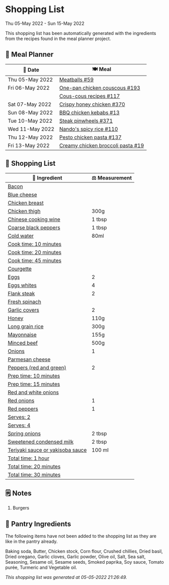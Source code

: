 # Shopping List

Thu 05-May 2022 - Sun 15-May 2022

This shopping list has been automatically generated with the ingredients from the recipes found in the meal planner project.

## 📅 Meal Planner

|📅 Date| 🍽️ Meal|
|----|----|
|Thu 05-May 2022|[Meatballs #59](https://github.com/jcallaghan/The-Cookbook/issues/59)|
|Fri 06-May 2022|[One-pan chicken couscous #193](https://github.com/jcallaghan/The-Cookbook/issues/193)|
||[Cous-cous recipes #117](https://github.com/jcallaghan/The-Cookbook/issues/117)|
|Sat 07-May 2022|[Crispy honey chicken #370](https://github.com/jcallaghan/The-Cookbook/issues/370)|
|Sun 08-May 2022|[BBQ chicken kebabs #13](https://github.com/jcallaghan/The-Cookbook/issues/13)|
|Tue 10-May 2022|[Steak pinwheels #371](https://github.com/jcallaghan/The-Cookbook/issues/371)|
|Wed 11-May 2022|[Nando's spicy rice #110](https://github.com/jcallaghan/The-Cookbook/issues/110)|
|Thu 12-May 2022|[Pesto chicken pasta #137](https://github.com/jcallaghan/The-Cookbook/issues/137)|
|Fri 13-May 2022|[Creamy chicken broccoli pasta #19](https://github.com/jcallaghan/The-Cookbook/issues/19)|

## 🛒 Shopping List

| 🍌 Ingredient| ⚖️ Measurement|
|----------|-----------|
|[Bacon](https://www.sainsburys.co.uk/gol-ui/SearchResults/Bacon)||
|[Blue cheese](https://www.sainsburys.co.uk/gol-ui/SearchResults/Blue%20cheese)||
|[Chicken breast](https://www.sainsburys.co.uk/gol-ui/SearchResults/Chicken%20breast)||
|[Chicken thigh](https://www.sainsburys.co.uk/gol-ui/SearchResults/Chicken%20thigh)|300g|
|[Chinese cooking wine](https://www.sainsburys.co.uk/gol-ui/SearchResults/Chinese%20cooking%20wine)|1 tbsp|
|[Coarse black peppers](https://www.sainsburys.co.uk/gol-ui/SearchResults/Coarse%20black%20peppers)|1 tbsp|
|[Cold water](https://www.sainsburys.co.uk/gol-ui/SearchResults/Cold%20water)|80ml|
|[Cook time: 10 minutes](https://www.sainsburys.co.uk/gol-ui/SearchResults/Cook%20time:%2010%20minutes)||
|[Cook time: 20 minutes](https://www.sainsburys.co.uk/gol-ui/SearchResults/Cook%20time:%2020%20minutes)||
|[Cook time: 45 minutes](https://www.sainsburys.co.uk/gol-ui/SearchResults/Cook%20time:%2045%20minutes)||
|[Courgette](https://www.sainsburys.co.uk/gol-ui/SearchResults/Courgette)||
|[Eggs](https://www.sainsburys.co.uk/gol-ui/SearchResults/Eggs)|2|
|[Eggs whites](https://www.sainsburys.co.uk/gol-ui/SearchResults/Eggs%20whites)|4|
|[Flank steak](https://www.sainsburys.co.uk/gol-ui/SearchResults/Flank%20steak)|2|
|[Fresh spinach](https://www.sainsburys.co.uk/gol-ui/SearchResults/Fresh%20spinach)||
|[Garlic covers](https://www.sainsburys.co.uk/gol-ui/SearchResults/Garlic%20covers)|2|
|[Honey](https://www.sainsburys.co.uk/gol-ui/SearchResults/Honey)|110g|
|[Long grain rice](https://www.sainsburys.co.uk/gol-ui/SearchResults/Long%20grain%20rice)|300g|
|[Mayonnaise](https://www.sainsburys.co.uk/gol-ui/SearchResults/Mayonnaise)|155g|
|[Minced beef](https://www.sainsburys.co.uk/gol-ui/SearchResults/Minced%20beef)|500g|
|[Onions](https://www.sainsburys.co.uk/gol-ui/SearchResults/Onions)|1|
|[Parmesan cheese](https://www.sainsburys.co.uk/gol-ui/SearchResults/Parmesan%20cheese)||
|[Peppers (red and green)](https://www.sainsburys.co.uk/gol-ui/SearchResults/Peppers%20(red%20and%20green))|2|
|[Prep time: 10 minutes](https://www.sainsburys.co.uk/gol-ui/SearchResults/Prep%20time:%2010%20minutes)||
|[Prep time: 15 minutes](https://www.sainsburys.co.uk/gol-ui/SearchResults/Prep%20time:%2015%20minutes)||
|[Red and white onions](https://www.sainsburys.co.uk/gol-ui/SearchResults/Red%20and%20white%20onions)||
|[Red onions](https://www.sainsburys.co.uk/gol-ui/SearchResults/Red%20onions)|1|
|[Red peppers](https://www.sainsburys.co.uk/gol-ui/SearchResults/Red%20peppers)|1|
|[Serves: 2](https://www.sainsburys.co.uk/gol-ui/SearchResults/Serves:%202)||
|[Serves: 4](https://www.sainsburys.co.uk/gol-ui/SearchResults/Serves:%204)||
|[Spring onions](https://www.sainsburys.co.uk/gol-ui/SearchResults/Spring%20onions)|2 tbsp|
|[Sweetened condensed milk](https://www.sainsburys.co.uk/gol-ui/SearchResults/Sweetened%20condensed%20milk)|2 tbsp|
|[Teriyaki sauce or yakisoba sauce](https://www.sainsburys.co.uk/gol-ui/SearchResults/Teriyaki%20sauce%20or%20yakisoba%20sauce)|100 ml|
|[Total time: 1 hour](https://www.sainsburys.co.uk/gol-ui/SearchResults/Total%20time:%201%20hour)||
|[Total time: 20 minutes](https://www.sainsburys.co.uk/gol-ui/SearchResults/Total%20time:%2020%20minutes)||
|[Total time: 30 minutes](https://www.sainsburys.co.uk/gol-ui/SearchResults/Total%20time:%2030%20minutes)||

## 🗒️ Notes

1. Burgers

## 🏪 Pantry Ingredients

The following items have not been added to the shopping list as they are like in the pantry already.

Baking soda, Butter, Chicken stock, Corn flour, Crushed chillies, Dried basil, Dried oregano, Garlic cloves, Garlic powder, Olive oil, Salt, Sea salt, Seasoning, Sesame oil, Sesame seeds, Smoked paprika, Soy sauce, Tomato purée, Turmeric and Vegetable oil.


_This shopping list was generated at 05-05-2022 21:26:49._